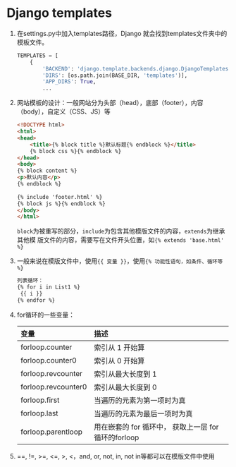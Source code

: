 # Django templates

1. 在settings.py中加入templates路径，Django 就会找到templates文件夹中的模板文件。
   ```python
   TEMPLATES = [
       {
           'BACKEND': 'django.template.backends.django.DjangoTemplates',
           'DIRS': [os.path.join(BASE_DIR, 'templates')],
           'APP_DIRS': True,
           ...
   ```

2. 网站模板的设计：一般网站分为头部（head），底部（footer），内容（body），自定义（CSS、JS）等

   ```html
   <!DOCTYPE html>
   <html>
   <head>
       <title>{% block title %}默认标题{% endblock %}</title>
       {% block css %}{% endblock %}
   </head>
   <body>
   {% block content %}
   <p>默认内容</p>
   {% endblock %}
    
   {% include 'footer.html' %}
   {% block js %}{% endblock %}
   </body>
   </html>
   ```

   `block`为被重写的部分，`include`为包含其他模版文件的内容，`extends`为继承其他模    版文件的内容，需要写在文件开头位置，如`{% extends 'base.html' %}`

3. 一般来说在模版文件中，使用`{{ 变量 }}`，使用`{% 功能性语句，如条件、循环等 %}`

   ```html
   列表循环：
   {% for i in List1 %}
   	{{ i }}
   {% endfor %}
   ```
4. for循环的一些变量：

   |  变量 | 描述 |
   | :--- | :--- |
   | forloop.counter | 索引从 1 开始算 |
   | forloop.counter0 | 索引从 0 开始算 |
   | forloop.revcounter | 索引从最大长度到 1 |
   | forloop.revcounter0 | 索引从最大长度到 0 |
   | forloop.first | 当遍历的元素为第一项时为真 |
   | forloop.last | 当遍历的元素为最后一项时为真 |
   | forloop.parentloop | 用在嵌套的 for 循环中， 获取上一层 for 循环的forloop |
5. ==, !=, >=, <=, >, <，and, or, not, in, not in等都可以在模版文件中使用 